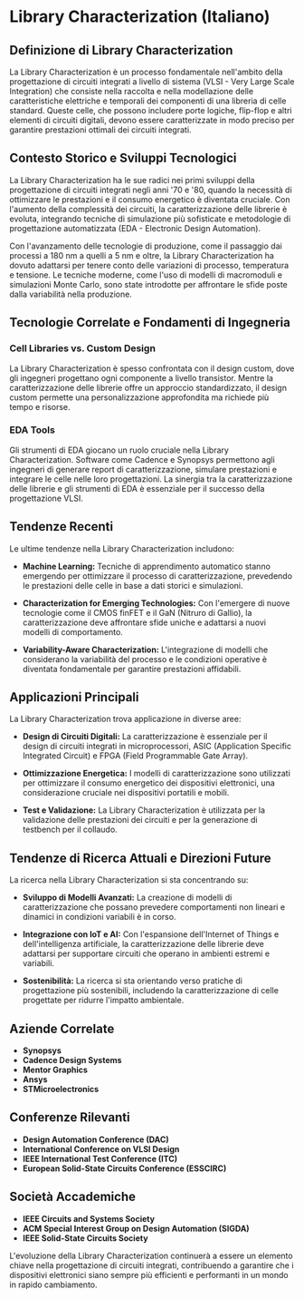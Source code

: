 # Library Characterization (Italiano)

## Definizione di Library Characterization

La Library Characterization è un processo fondamentale nell'ambito della progettazione di circuiti integrati a livello di sistema (VLSI - Very Large Scale Integration) che consiste nella raccolta e nella modellazione delle caratteristiche elettriche e temporali dei componenti di una libreria di celle standard. Queste celle, che possono includere porte logiche, flip-flop e altri elementi di circuiti digitali, devono essere caratterizzate in modo preciso per garantire prestazioni ottimali dei circuiti integrati.

## Contesto Storico e Sviluppi Tecnologici

La Library Characterization ha le sue radici nei primi sviluppi della progettazione di circuiti integrati negli anni '70 e '80, quando la necessità di ottimizzare le prestazioni e il consumo energetico è diventata cruciale. Con l'aumento della complessità dei circuiti, la caratterizzazione delle librerie è evoluta, integrando tecniche di simulazione più sofisticate e metodologie di progettazione automatizzata (EDA - Electronic Design Automation).

Con l'avanzamento delle tecnologie di produzione, come il passaggio dai processi a 180 nm a quelli a 5 nm e oltre, la Library Characterization ha dovuto adattarsi per tenere conto delle variazioni di processo, temperatura e tensione. Le tecniche moderne, come l'uso di modelli di macromoduli e simulazioni Monte Carlo, sono state introdotte per affrontare le sfide poste dalla variabilità nella produzione.

## Tecnologie Correlate e Fondamenti di Ingegneria

### Cell Libraries vs. Custom Design

La Library Characterization è spesso confrontata con il design custom, dove gli ingegneri progettano ogni componente a livello transistor. Mentre la caratterizzazione delle librerie offre un approccio standardizzato, il design custom permette una personalizzazione approfondita ma richiede più tempo e risorse.

### EDA Tools

Gli strumenti di EDA giocano un ruolo cruciale nella Library Characterization. Software come Cadence e Synopsys permettono agli ingegneri di generare report di caratterizzazione, simulare prestazioni e integrare le celle nelle loro progettazioni. La sinergia tra la caratterizzazione delle librerie e gli strumenti di EDA è essenziale per il successo della progettazione VLSI.

## Tendenze Recenti

Le ultime tendenze nella Library Characterization includono:

- **Machine Learning:** Tecniche di apprendimento automatico stanno emergendo per ottimizzare il processo di caratterizzazione, prevedendo le prestazioni delle celle in base a dati storici e simulazioni.
  
- **Characterization for Emerging Technologies:** Con l'emergere di nuove tecnologie come il CMOS finFET e il GaN (Nitruro di Gallio), la caratterizzazione deve affrontare sfide uniche e adattarsi a nuovi modelli di comportamento.

- **Variability-Aware Characterization:** L'integrazione di modelli che considerano la variabilità del processo e le condizioni operative è diventata fondamentale per garantire prestazioni affidabili.

## Applicazioni Principali

La Library Characterization trova applicazione in diverse aree:

- **Design di Circuiti Digitali:** La caratterizzazione è essenziale per il design di circuiti integrati in microprocessori, ASIC (Application Specific Integrated Circuit) e FPGA (Field Programmable Gate Array).

- **Ottimizzazione Energetica:** I modelli di caratterizzazione sono utilizzati per ottimizzare il consumo energetico dei dispositivi elettronici, una considerazione cruciale nei dispositivi portatili e mobili.

- **Test e Validazione:** La Library Characterization è utilizzata per la validazione delle prestazioni dei circuiti e per la generazione di testbench per il collaudo.

## Tendenze di Ricerca Attuali e Direzioni Future

La ricerca nella Library Characterization si sta concentrando su:

- **Sviluppo di Modelli Avanzati:** La creazione di modelli di caratterizzazione che possano prevedere comportamenti non lineari e dinamici in condizioni variabili è in corso.

- **Integrazione con IoT e AI:** Con l'espansione dell'Internet of Things e dell'intelligenza artificiale, la caratterizzazione delle librerie deve adattarsi per supportare circuiti che operano in ambienti estremi e variabili.

- **Sostenibilità:** La ricerca si sta orientando verso pratiche di progettazione più sostenibili, includendo la caratterizzazione di celle progettate per ridurre l'impatto ambientale.

## Aziende Correlate

- **Synopsys**
- **Cadence Design Systems**
- **Mentor Graphics**
- **Ansys**
- **STMicroelectronics**

## Conferenze Rilevanti

- **Design Automation Conference (DAC)**
- **International Conference on VLSI Design**
- **IEEE International Test Conference (ITC)**
- **European Solid-State Circuits Conference (ESSCIRC)**

## Società Accademiche

- **IEEE Circuits and Systems Society**
- **ACM Special Interest Group on Design Automation (SIGDA)**
- **IEEE Solid-State Circuits Society**

L'evoluzione della Library Characterization continuerà a essere un elemento chiave nella progettazione di circuiti integrati, contribuendo a garantire che i dispositivi elettronici siano sempre più efficienti e performanti in un mondo in rapido cambiamento.